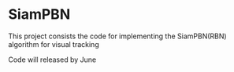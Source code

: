 # SiamPBN
This project consists the code for implementing the SiamPBN(RBN) algorithm for visual tracking

Code will released by June 
